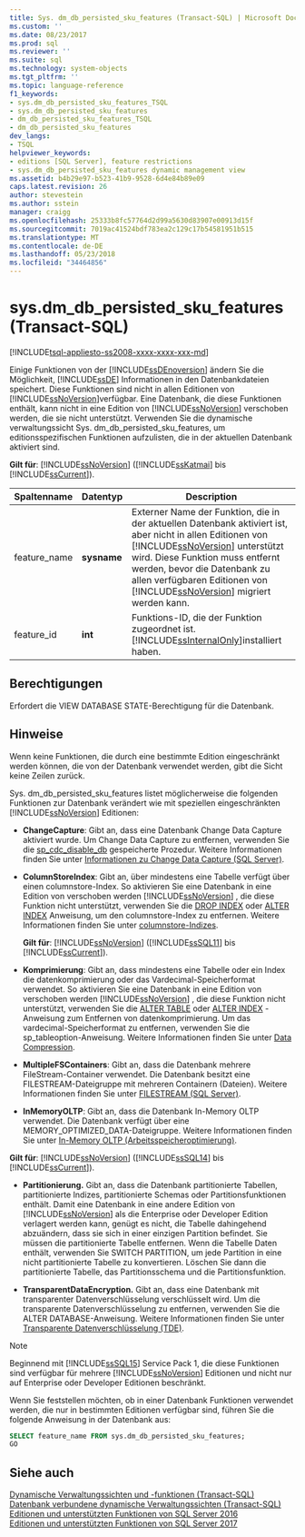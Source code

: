 ```yaml
---
title: Sys. dm_db_persisted_sku_features (Transact-SQL) | Microsoft Docs
ms.custom: ''
ms.date: 08/23/2017
ms.prod: sql
ms.reviewer: ''
ms.suite: sql
ms.technology: system-objects
ms.tgt_pltfrm: ''
ms.topic: language-reference
f1_keywords:
- sys.dm_db_persisted_sku_features_TSQL
- sys.dm_db_persisted_sku_features
- dm_db_persisted_sku_features_TSQL
- dm_db_persisted_sku_features
dev_langs:
- TSQL
helpviewer_keywords:
- editions [SQL Server], feature restrictions
- sys.dm_db_persisted_sku_features dynamic management view
ms.assetid: b4b29e97-b523-41b9-9528-6d4e84b89e09
caps.latest.revision: 26
author: stevestein
ms.author: sstein
manager: craigg
ms.openlocfilehash: 25333b8fc57764d2d99a5630d83907e00913d15f
ms.sourcegitcommit: 7019ac41524bdf783ea2c129c17b54581951b515
ms.translationtype: MT
ms.contentlocale: de-DE
ms.lasthandoff: 05/23/2018
ms.locfileid: "34464856"
---
```

# <a name="sysdmdbpersistedskufeatures-transact-sql"></a>sys.dm_db_persisted_sku_features (Transact-SQL)
[!INCLUDE[tsql-appliesto-ss2008-xxxx-xxxx-xxx-md](../../includes/tsql-appliesto-ss2008-xxxx-xxxx-xxx-md.md)]

  Einige Funktionen von der [!INCLUDE[ssDEnoversion](../../includes/ssdenoversion-md.md)] ändern Sie die Möglichkeit, [!INCLUDE[ssDE](../../includes/ssde-md.md)] Informationen in den Datenbankdateien speichert. Diese Funktionen sind nicht in allen Editionen von [!INCLUDE[ssNoVersion](../../includes/ssnoversion-md.md)]verfügbar. Eine Datenbank, die diese Funktionen enthält, kann nicht in eine Edition von [!INCLUDE[ssNoVersion](../../includes/ssnoversion-md.md)] verschoben werden, die sie nicht unterstützt. Verwenden Sie die dynamische verwaltungssicht Sys. dm_db_persisted_sku_features, um editionsspezifischen Funktionen aufzulisten, die in der aktuellen Datenbank aktiviert sind.
  
**Gilt für**: [!INCLUDE[ssNoVersion](../../includes/ssnoversion-md.md)] ([!INCLUDE[ssKatmai](../../includes/sskatmai-md.md)] bis [!INCLUDE[ssCurrent](../../includes/sscurrent-md.md)]).
  
|Spaltenname|Datentyp|Description|  
|-----------------|---------------|-----------------|  
|feature_name|**sysname**|Externer Name der Funktion, die in der aktuellen Datenbank aktiviert ist, aber nicht in allen Editionen von [!INCLUDE[ssNoVersion](../../includes/ssnoversion-md.md)] unterstützt wird. Diese Funktion muss entfernt werden, bevor die Datenbank zu allen verfügbaren Editionen von [!INCLUDE[ssNoVersion](../../includes/ssnoversion-md.md)] migriert werden kann.|  
|feature_id|**int**|Funktions-ID, die der Funktion zugeordnet ist. [!INCLUDE[ssInternalOnly](../../includes/ssinternalonly-md.md)]installiert haben.|  
  
## <a name="permissions"></a>Berechtigungen  
 Erfordert die VIEW DATABASE STATE-Berechtigung für die Datenbank.  
  
## <a name="remarks"></a>Hinweise  
 Wenn keine Funktionen, die durch eine bestimmte Edition eingeschränkt werden können, die von der Datenbank verwendet werden, gibt die Sicht keine Zeilen zurück.  
  
 Sys. dm_db_persisted_sku_features listet möglicherweise die folgenden Funktionen zur Datenbank verändert wie mit speziellen eingeschränkten [!INCLUDE[ssNoVersion](../../includes/ssnoversion-md.md)] Editionen:  
  
-   **ChangeCapture**: Gibt an, dass eine Datenbank Change Data Capture aktiviert wurde. Um Change Data Capture zu entfernen, verwenden Sie die [sp_cdc_disable_db](../../relational-databases/system-stored-procedures/sys-sp-cdc-disable-db-transact-sql.md) gespeicherte Prozedur. Weitere Informationen finden Sie unter [Informationen zu Change Data Capture &#40;SQL Server&#41;](../../relational-databases/track-changes/about-change-data-capture-sql-server.md).  
  
-   **ColumnStoreIndex**: Gibt an, über mindestens eine Tabelle verfügt über einen columnstore-Index. So aktivieren Sie eine Datenbank in eine Edition von verschoben werden [!INCLUDE[ssNoVersion](../../includes/ssnoversion-md.md)] , die diese Funktion nicht unterstützt, verwenden Sie die [DROP INDEX](../../t-sql/statements/drop-index-transact-sql.md) oder [ALTER INDEX](../../t-sql/statements/alter-index-transact-sql.md) Anweisung, um den columnstore-Index zu entfernen. Weitere Informationen finden Sie unter [columnstore-Indizes](../../relational-databases/indexes/columnstore-indexes-overview.md).  
  
    **Gilt für**: [!INCLUDE[ssNoVersion](../../includes/ssnoversion-md.md)] ([!INCLUDE[ssSQL11](../../includes/sssql11-md.md)] bis [!INCLUDE[ssCurrent](../../includes/sscurrent-md.md)]).  
  
-   **Komprimierung**: Gibt an, dass mindestens eine Tabelle oder ein Index die datenkomprimierung oder das Vardecimal-Speicherformat verwendet. So aktivieren Sie eine Datenbank in eine Edition von verschoben werden [!INCLUDE[ssNoVersion](../../includes/ssnoversion-md.md)] , die diese Funktion nicht unterstützt, verwenden Sie die [ALTER TABLE](../../t-sql/statements/alter-table-transact-sql.md) oder [ALTER INDEX](../../t-sql/statements/alter-index-transact-sql.md) -Anweisung zum Entfernen von datenkomprimierung. Um das vardecimal-Speicherformat zu entfernen, verwenden Sie die sp_tableoption-Anweisung. Weitere Informationen finden Sie unter [Data Compression](../../relational-databases/data-compression/data-compression.md).  
  
-   **MultipleFSContainers**: Gibt an, dass die Datenbank mehrere FileStream-Container verwendet. Die Datenbank besitzt eine FILESTREAM-Dateigruppe mit mehreren Containern (Dateien). Weitere Informationen finden Sie unter [FILESTREAM &#40;SQL Server&#41;](../../relational-databases/blob/filestream-sql-server.md).  
  
-   **InMemoryOLTP**: Gibt an, dass die Datenbank In-Memory OLTP verwendet. Die Datenbank verfügt über eine MEMORY_OPTIMIZED_DATA-Dateigruppe. Weitere Informationen finden Sie unter [In-Memory OLTP &#40;Arbeitsspeicheroptimierung&#41;](../../relational-databases/in-memory-oltp/in-memory-oltp-in-memory-optimization.md).  
  
  **Gilt für**: [!INCLUDE[ssNoVersion](../../includes/ssnoversion-md.md)] ([!INCLUDE[ssSQL14](../../includes/sssql14-md.md)] bis [!INCLUDE[ssCurrent](../../includes/sscurrent-md.md)]). 
  
-   **Partitionierung.** Gibt an, dass die Datenbank partitionierte Tabellen, partitionierte Indizes, partitionierte Schemas oder Partitionsfunktionen enthält. Damit eine Datenbank in eine andere Edition von [!INCLUDE[ssNoVersion](../../includes/ssnoversion-md.md)] als die Enterprise oder Developer Edition verlagert werden kann, genügt es nicht, die Tabelle dahingehend abzuändern, dass sie sich in einer einzigen Partition befindet. Sie müssen die partitionierte Tabelle entfernen. Wenn die Tabelle Daten enthält, verwenden Sie SWITCH PARTITION, um jede Partition in eine nicht partitionierte Tabelle zu konvertieren. Löschen Sie dann die partitionierte Tabelle, das Partitionsschema und die Partitionsfunktion.  
  
-   **TransparentDataEncryption.** Gibt an, dass eine Datenbank mit transparenter Datenverschlüsselung verschlüsselt wird. Um die transparente Datenverschlüsselung zu entfernen, verwenden Sie die ALTER DATABASE-Anweisung. Weitere Informationen finden Sie unter [Transparente Datenverschlüsselung &#40;TDE&#41;](../../relational-databases/security/encryption/transparent-data-encryption.md).  

> [!NOTE]
> Beginnend mit [!INCLUDE[ssSQL15](../../includes/sssql15-md.md)] Service Pack 1, die diese Funktionen sind verfügbar für mehrere [!INCLUDE[ssNoVersion](../../includes/ssnoversion-md.md)] Editionen und nicht nur auf Enterprise oder Developer Editionen beschränkt.

 Wenn Sie feststellen möchten, ob in einer Datenbank Funktionen verwendet werden, die nur in bestimmten Editionen verfügbar sind, führen Sie die folgende Anweisung in der Datenbank aus:  
  
```sql  
SELECT feature_name FROM sys.dm_db_persisted_sku_features;  
GO  
```  
  
## <a name="see-also"></a>Siehe auch  
 [Dynamische Verwaltungssichten und -funktionen &#40;Transact-SQL&#41;](~/relational-databases/system-dynamic-management-views/system-dynamic-management-views.md)   
 [Datenbank verbundene dynamische Verwaltungssichten &#40;Transact-SQL&#41;](../../relational-databases/system-dynamic-management-views/database-related-dynamic-management-views-transact-sql.md)   
 [Editionen und unterstützten Funktionen von SQL Server 2016](../../sql-server/editions-and-components-of-sql-server-2016.md)   
 [Editionen und unterstützten Funktionen von SQL Server 2017](../../sql-server/editions-and-components-of-sql-server-2017.md)  
  
